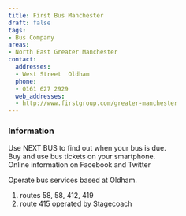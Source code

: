```yaml
---
title: First Bus Manchester
draft: false
tags:
- Bus Company
areas:
- North East Greater Manchester
contact:
  addresses:
  - West Street  Oldham
  phone:
  - 0161 627 2929
  web_addresses:
  - http://www.firstgroup.com/greater-manchester
---
```

### Information
Use NEXT BUS to find out when your bus is due.  
Buy and use bus tickets on your smartphone.  
Online information on Facebook and Twitter

Operate bus services based at Oldham.
1. routes 58, 58, 412, 419
2. route 415 operated by Stagecoach
